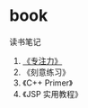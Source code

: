 # book
读书笔记
1. [《专注力》](https://zhuanlan.zhihu.com/p/92249165)
2. 《刻意练习》
3. 《C++ Primer》
4. 《JSP 实用教程》
